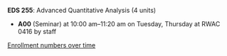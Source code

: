 **EDS 255**: Advanced Quantitative Analysis (4 units)

- **A00** (Seminar) at 10:00 am–11:20 am on Tuesday, Thursday at RWAC 0416 by staff

[Enrollment numbers over time](./EDS255.tsv)
